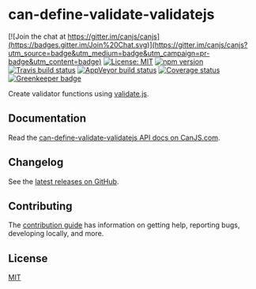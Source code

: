 # can-define-validate-validatejs

[![Join the chat at https://gitter.im/canjs/canjs](https://badges.gitter.im/Join%20Chat.svg)](https://gitter.im/canjs/canjs?utm_source=badge&utm_medium=badge&utm_campaign=pr-badge&utm_content=badge)
[![License: MIT](https://img.shields.io/badge/License-MIT-blue.svg)](https://github.com/canjs/can-define-validate-validatejs/blob/master/LICENSE.md)
[![npm version](https://badge.fury.io/js/can-define-validate-validatejs.svg)](https://www.npmjs.com/package/can-define-validate-validatejs)
[![Travis build status](https://travis-ci.org/canjs/can-define-validate-validatejs.svg?branch=master)](https://travis-ci.org/canjs/can-define-validate-validatejs)
[![AppVeyor build status](https://ci.appveyor.com/api/projects/status/github/canjs/can-define-validate-validatejs?branch=master&svg=true)](https://ci.appveyor.com/project/matthewp/can-define-validate-validatejs)
[![Coverage status](https://coveralls.io/repos/github/canjs/can-define-validate-validatejs/badge.svg?branch=master)](https://coveralls.io/github/canjs/can-define-validate-validatejs?branch=master)
[![Greenkeeper badge](https://badges.greenkeeper.io/canjs/can-define-validate-validatejs.svg)](https://greenkeeper.io/)

Create validator functions using [validate.js](https://validatejs.org/).

## Documentation

Read the [can-define-validate-validatejs API docs on CanJS.com](https://canjs.com/doc/can-define-validate-validatejs.html).

## Changelog

See the [latest releases on GitHub](https://github.com/canjs/can-define-validate-validatejs/releases).

## Contributing

The [contribution guide](https://github.com/canjs/can-define-validate-validatejs/blob/master/CONTRIBUTING.md) has information on getting help, reporting bugs, developing locally, and more.

## License

[MIT](https://github.com/canjs/can-define-validate-validatejs/blob/master/LICENSE.md)

